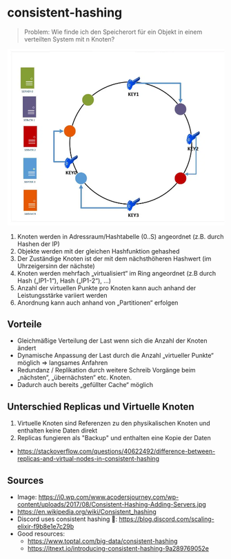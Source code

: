 # consistent-hashing

> Problem: Wie finde ich den Speicherort für ein Objekt in einem verteilten System mit n Knoten?

![](./attachments/consistent-hashing.png)

1. Knoten werden in Adressraum/Hashtabelle (0..S) angeordnet (z.B. durch Hashen der IP)
2. Objekte werden mit der gleichen Hashfunktion gehashed
3. Der Zuständige Knoten ist der mit dem nächsthöheren Hashwert (im Uhrzeigersinn der nächste)
4. Knoten werden mehrfach „virtualisiert“ im Ring angeordnet (z.B durch Hash („IP1-1“), Hash („IP1-2“), …)
5. Anzahl der virtuellen Punkte pro Knoten kann auch anhand der Leistungsstärke variiert werden
6. Anordnung kann auch anhand von „Partitionen“ erfolgen

## Vorteile

- Gleichmäßige Verteilung der Last wenn sich die Anzahl der Knoten ändert
- Dynamische Anpassung der Last durch die Anzahl „virtueller Punkte“ möglich => langsames Anfahren
- Redundanz / Replikation durch weitere Schreib Vorgänge beim „nächsten“, „übernächsten“ etc. Knoten.
- Dadurch auch bereits „gefüllter Cache“ möglich

## Unterschied Replicas und Virtuelle Knoten

1. Virtuelle Knoten sind Referenzen zu den physikalischen Knoten und enthalten keine Daten direkt
2. Replicas fungieren als "Backup" und enthalten eine Kopie der Daten

- <https://stackoverflow.com/questions/40622492/difference-between-replicas-and-virtual-nodes-in-consistent-hashing>

## Sources

- Image: <https://i0.wp.com/www.acodersjourney.com/wp-content/uploads/2017/08/Consistent-Hashing-Adding-Servers.jpg>
- <https://en.wikipedia.org/wiki/Consistent_hashing>
- Discord uses consistent hashing 🤔: <https://blog.discord.com/scaling-elixir-f9b8e1e7c29b>
- Good resources:
  - <https://www.toptal.com/big-data/consistent-hashing>
  - <https://itnext.io/introducing-consistent-hashing-9a289769052e>
